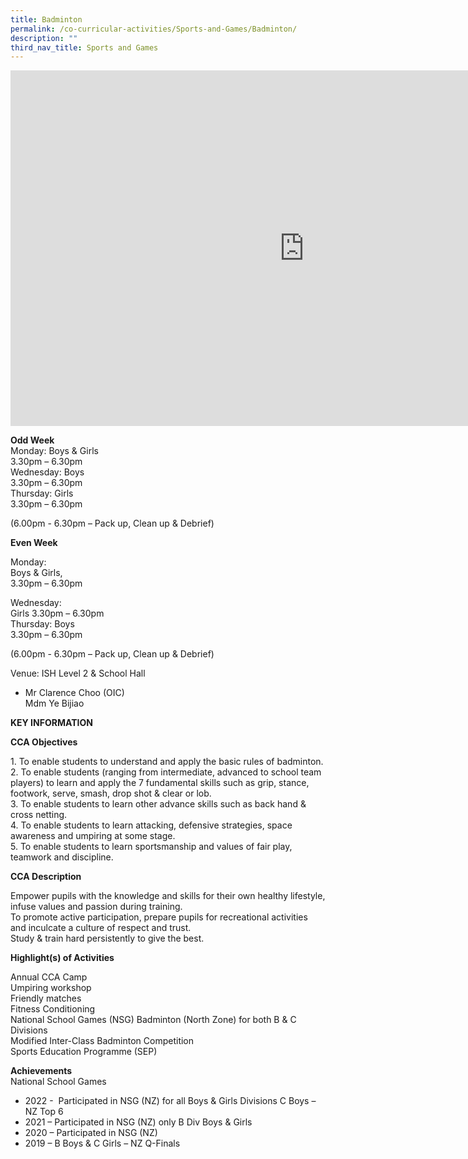 ```yaml
---
title: Badminton
permalink: /co-curricular-activities/Sports-and-Games/Badminton/
description: ""
third_nav_title: Sports and Games
---
```

<iframe src="https://docs.google.com/presentation/d/e/2PACX-1vTZd6QrG2TlF6RWsN-ksW6KFSePq1TXIMG2pYuWCdUKutXMZPBO2vJcvv2c1cidhTH_k09XJilwSZz3/embed?start=true&loop=true&delayms=5000" frameborder="0" width="940" height="569"></iframe>

**Odd Week**<br>
Monday: Boys & Girls  
3.30pm – 6.30pm  
Wednesday: Boys<br>
3.30pm – 6.30pm  
Thursday: Girls<br>
 3.30pm – 6.30pm

(6.00pm - 6.30pm – Pack up, Clean up & Debrief)

**Even Week**

Monday: 
<br>Boys & Girls,  
3.30pm – 6.30pm  

Wednesday: 
<br>Girls
3.30pm – 6.30pm  
Thursday: Boys
<br>3.30pm – 6.30pm

(6.00pm - 6.30pm – Pack up, Clean up & Debrief)


Venue: ISH Level 2 &amp; School Hall


*   Mr Clarence Choo (OIC)  
    Mdm Ye Bijiao
		
**KEY INFORMATION**

**CCA Objectives**

1\. To enable students to understand and apply the basic rules of badminton.<br>
2\. To enable students (ranging from intermediate, advanced to school team players) to learn and apply the 7 fundamental skills such as grip, stance, footwork, serve, smash, drop shot &amp; clear or lob.<br>
3\. To enable students to learn other advance skills such as back hand &amp; cross netting.<br>
4\. To enable students to learn attacking, defensive strategies, space awareness and umpiring at some stage.<br>
5\. To enable students to learn sportsmanship and values of fair play, teamwork and discipline.

**CCA Description**

Empower pupils with the knowledge and skills for their own healthy lifestyle, infuse values and passion during training.<br>
To promote active participation, prepare pupils for recreational activities and inculcate a culture of respect and trust.<br>
Study &amp; train hard persistently to give the best.

**Highlight(s) of Activities**

Annual CCA Camp<br>
Umpiring workshop<br>
Friendly matches<br>
Fitness Conditioning<br>
National School Games (NSG) Badminton (North Zone) for both B & C Divisions<br>
Modified Inter-Class Badminton Competition<br>
Sports Education Programme (SEP)

**Achievements**<br>
National School Games<br>
*   2022 -  Participated in NSG (NZ) for all Boys & Girls Divisions C Boys – NZ Top 6<br>
*   2021 – Participated in NSG (NZ) only B Div Boys & Girls<br>
*   2020 – Participated in NSG (NZ)<br>
*   2019 – B Boys & C Girls – NZ Q-Finals